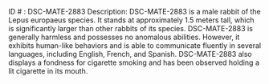 ID # : DSC-MATE-2883
Description: DSC-MATE-2883 is a male rabbit of the Lepus europaeus species. It stands at approximately 1.5 meters tall, which is significantly larger than other rabbits of its species. DSC-MATE-2883 is generally harmless and possesses no anomalous abilities. However, it exhibits human-like behaviors and is able to communicate fluently in several languages, including English, French, and Spanish. DSC-MATE-2883 also displays a fondness for cigarette smoking and has been observed holding a lit cigarette in its mouth.